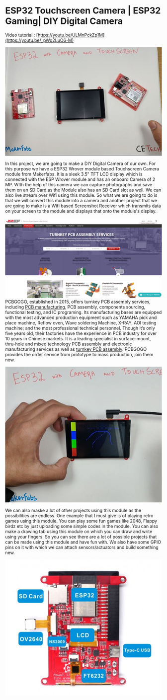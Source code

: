 # ESP32 Touchscreen Camera | ESP32 Gaming| DIY Digital Camera 

Video tutorial : [https://youtu.be/ULMnPckZp1M](https://youtu.be/_pWo2LuO6-M)

![alt text](https://github.com/akarsh98/makerfabs-esp32-touch-projects/blob/main/ESP32%20Touch%20Cam/12.JPG?raw=true)

In this project, we are going to make a DIY Digital Camera of our own. For this purpose we have a ESP32 Wrover module based Touchscreen Camera module from Makerfabs. It is a sleek 3.5" TFT LCD display which is connected with the ESP Wrover module and has an onboard Camera of 2 MP. WIth the help of this camera we can capture photographs and save them on an SD Card as the Module also has an SD Card slot as well. We can also live stream over Wifi using this module. So what we are going to do is that we will convert this module into a camera and another project that we are going to make is a Wifi based Screenshot Receiver which transmits data on your screen to the module and displays that onto the module's display.

![alt text](https://github.com/akarsh98/LoRa-Remote-Controller/blob/master/LoRa%20Remote/Capture.PNG)
PCBGOGO, established in 2015, offers turnkey PCB assembly services, including [PCB manufacturing](https://www.pcbgogo.com/), PCB assembly, components sourcing, functional testing, and IC programing. 
Its manufacturing bases are equipped with the most advanced production equipment such as YAMAHA pick and place machine, Reflow oven, Wave soldering Machine, X-RAY, AOI testing machine; and the most professional technical personnel.
Though it’s only five years old, their factories have the experience in PCB industry for over 10 years in Chinese markets. It is a leading specialist in surface-mount, thru-hole and mixed technology PCB assembly and electronic manufacturing services as well as [turnkey PCB assembly](https://www.pcbgogo.com/pcb-assembly.html). 
PCBGOGO provides the order service from prototype to mass production, join them now.

![alt text](https://github.com/akarsh98/makerfabs-esp32-touch-projects/blob/main/ESP32%20Touch%20Cam/11.JPG?raw=true)

We can also maske a lot of other projects using this module as the possibilities are endless. One example that I must give is of playing retro games using this module. You can play some fun games like 2048, Flappy birdz etc by just uploading some simple codes in the module. You can also make a drawing tab using this module on which you can draw and write using your fingers. So you can see there are a lot of possible projects that can be made using this module and have fun with. We also have some GPIO pins on it with which we can attach sensors/actuators and build something new.

![alt text](https://github.com/akarsh98/makerfabs-esp32-touch-projects/blob/main/ESP32%20Touch%20Cam/1.JPG?raw=true)


